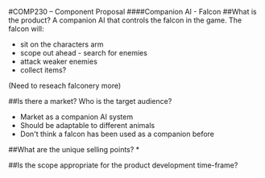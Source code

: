#COMP230 – Component Proposal 
####Companion AI - Falcon
##What is the product?
A companion AI that controls the falcon in the game. 
The falcon will:
* sit on the characters arm
* scope out ahead - search for enemies
* attack weaker enemies
* collect items?

(Need to reseach falconery more)

##Is there a market? Who is the target audience?
* Market as a companion AI system
* Should be adaptable to different animals
* Don't think a falcon has been used as a companion before

##What are the unique selling points?
* 


##Is the scope appropriate for the product development time-frame?



